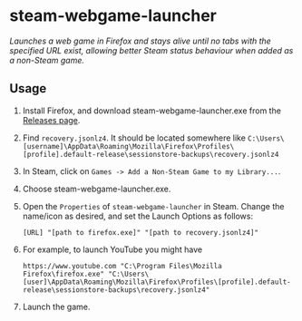 # steam-webgame-launcher

*Launches a web game in Firefox and stays alive until no tabs with the specified
URL exist, allowing better Steam status behaviour when added as a non-Steam game.*

## Usage

1. Install Firefox, and download steam-webgame-launcher.exe from the
   [Releases page](https://github.com/chuahou/steam-webgame-launcher/releases).
1. Find `recovery.jsonlz4`. It should be located somewhere like
   `C:\Users\[username]\AppData\Roaming\Mozilla\Firefox\Profiles\[profile].default-release\sessionstore-backups\recovery.jsonlz4`
1. In Steam, click on `Games -> Add a Non-Steam Game to my Library...`.
1. Choose steam-webgame-launcher.exe.
1. Open the `Properties` of `steam-webgame-launcher` in Steam. Change the name/icon
   as desired, and set the Launch Options as follows:

   ```
   [URL] "[path to firefox.exe]" "[path to recovery.jsonlz4]"
   ```

1. For example, to launch YouTube you might have

   ```
   https://www.youtube.com "C:\Program Files\Mozilla Firefox\firefox.exe" "C:\Users\[user]\AppData\Roaming\Mozilla\Firefox\Profiles\[profile].default-release\sessionstore-backups\recovery.jsonlz4"
   ```

1. Launch the game.
